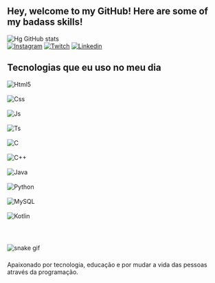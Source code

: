 ## Hey, welcome to my GitHub! Here are some of my badass skills!
![Hg GitHub stats](https://github-readme-stats.vercel.app/api?username=DevHgL&show_icons=true&theme=dracula&count_private=true)
<br>
[![Instagram](https://img.shields.io/badge/Instagram-E4405F?style=for-the-badge&logo=instagram&logoColor=white)](https://twitter.com/HugoLeo1227)
[![Twitch](https://img.shields.io/badge/Twitch-9146FF?style=for-the-badge&logo=twitch&logoColor=white)](https://www.twitch.tv/thehgz)
[![Linkedin](https://img.shields.io/badge/LinkedIn-0077B5?style=for-the-badge&logo=linkedin&logoColor=white)](https://www.linkedin.com/in/hugo-leonardo-13271121b/)


## Tecnologias que eu uso no meu dia

<div style="display: inline_block">
  <img align="center" alt="Html5" src="https://img.shields.io/badge/HTML5-E34F26?style=for-the-badge&logo=html5&logoColor=white" /><br><br>
  <img align="center" alt="Css" src="https://img.shields.io/badge/CSS3-1572B6?style=for-the-badge&logo=css3&logoColor=white" /><br><br>
  <img align="center" alt="Js" src="https://img.shields.io/badge/JavaScript-F7DF1E?style=for-the-badge&logo=javascript&logoColor=black" /><br><br>
  <img align="center" alt="Ts" src="https://img.shields.io/badge/TypeScript-007ACC?style=for-the-badge&logo=typescript&logoColor=white" /><br><br>
  <img align="center" alt="C" src="https://img.shields.io/badge/C-00599C?style=for-the-badge&logo=c&logoColor=white" /><br><br>
  <img align="center" alt="C++" src="https://img.shields.io/badge/C%2B%2B-00599C?style=for-the-badge&logo=c%2B%2B&logoColor=white" /><br><br>
  <img align="center" alt="Java" src="https://img.shields.io/badge/Java-ED8B00?style=for-the-badge&logo=openjdk&logoColor=white" /><br><br>
  <img align="center" alt="Python" src="https://img.shields.io/badge/Python-3776AB?style=for-the-badge&logo=python&logoColor=white" /><br><br>
  <img align="center" alt="MySQL" src="https://img.shields.io/badge/MySQL-00000F?style=for-the-badge&logo=mysql&logoColor=white" /><br><br>
  <img align="center" alt="Kotlin" src="https://img.shields.io/badge/Kotlin-0095D5?&style=for-the-badge&logo=kotlin&logoColor=white" /><br>
  <br>
</div><br/>

###
![snake gif](.github/workflows/blank.yml)
###

Apaixonado por tecnologia, educação e por mudar a vida das pessoas através da programação.

